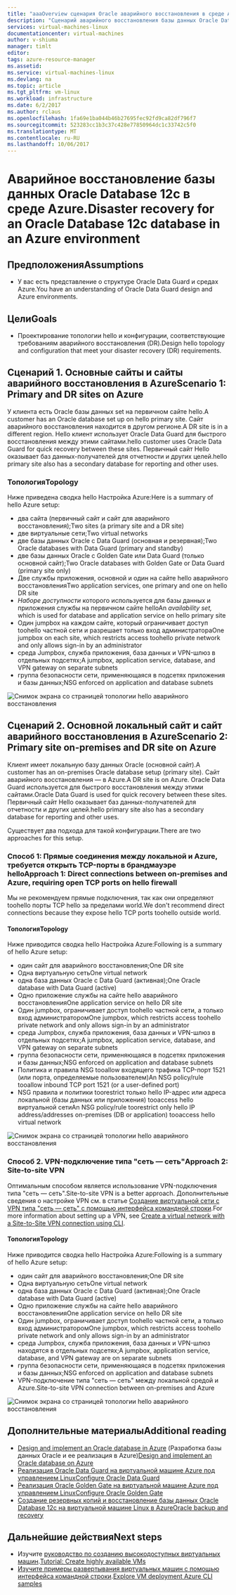```yaml
---
title: "aaaOverview сценария Oracle аварийного восстановления в среде Azure | Документы Microsoft"
description: "Сценарий аварийного восстановления базы данных Oracle Database 12c в среде Azure"
services: virtual-machines-linux
documentationcenter: virtual-machines
author: v-shiuma
manager: timlt
editor: 
tags: azure-resource-manager
ms.assetid: 
ms.service: virtual-machines-linux
ms.devlang: na
ms.topic: article
ms.tgt_pltfrm: vm-linux
ms.workload: infrastructure
ms.date: 6/2/2017
ms.author: rclaus
ms.openlocfilehash: 1fa69e1ba044b46b27695fec92fd9ca82df796f7
ms.sourcegitcommit: 523283cc1b3c37c428e77850964dc1c33742c5f0
ms.translationtype: MT
ms.contentlocale: ru-RU
ms.lasthandoff: 10/06/2017
---
```

# <a name="disaster-recovery-for-an-oracle-database-12c-database-in-an-azure-environment"></a><span data-ttu-id="171fe-103">Аварийное восстановление базы данных Oracle Database 12c в среде Azure.</span><span class="sxs-lookup"><span data-stu-id="171fe-103">Disaster recovery for an Oracle Database 12c database in an Azure environment</span></span>

## <a name="assumptions"></a><span data-ttu-id="171fe-104">Предположения</span><span class="sxs-lookup"><span data-stu-id="171fe-104">Assumptions</span></span>

- <span data-ttu-id="171fe-105">У вас есть представление о структуре Oracle Data Guard и средах Azure.</span><span class="sxs-lookup"><span data-stu-id="171fe-105">You have an understanding of Oracle Data Guard design and Azure environments.</span></span>


## <a name="goals"></a><span data-ttu-id="171fe-106">Цели</span><span class="sxs-lookup"><span data-stu-id="171fe-106">Goals</span></span>
- <span data-ttu-id="171fe-107">Проектирование топологии hello и конфигурации, соответствующие требованиям аварийного восстановления (DR).</span><span class="sxs-lookup"><span data-stu-id="171fe-107">Design hello topology and configuration that meet your disaster recovery (DR) requirements.</span></span>

## <a name="scenario-1-primary-and-dr-sites-on-azure"></a><span data-ttu-id="171fe-108">Сценарий 1. Основные сайты и сайты аварийного восстановления в Azure</span><span class="sxs-lookup"><span data-stu-id="171fe-108">Scenario 1: Primary and DR sites on Azure</span></span>

<span data-ttu-id="171fe-109">У клиента есть Oracle базы данных set на первичном сайте hello.</span><span class="sxs-lookup"><span data-stu-id="171fe-109">A customer has an Oracle database set up on hello primary site.</span></span> <span data-ttu-id="171fe-110">Сайт аварийного восстановления находится в другом регионе.</span><span class="sxs-lookup"><span data-stu-id="171fe-110">A DR site is in a different region.</span></span> <span data-ttu-id="171fe-111">Hello клиент использует Oracle Data Guard для быстрого восстановления между этими сайтами.</span><span class="sxs-lookup"><span data-stu-id="171fe-111">hello customer uses Oracle Data Guard for quick recovery between these sites.</span></span> <span data-ttu-id="171fe-112">Первичный сайт Hello оказывает баз данных-получателей для отчетности и других целей.</span><span class="sxs-lookup"><span data-stu-id="171fe-112">hello primary site also has a secondary database for reporting and other uses.</span></span> 

### <a name="topology"></a><span data-ttu-id="171fe-113">Топология</span><span class="sxs-lookup"><span data-stu-id="171fe-113">Topology</span></span>

<span data-ttu-id="171fe-114">Ниже приведена сводка hello Настройка Azure:</span><span class="sxs-lookup"><span data-stu-id="171fe-114">Here is a summary of hello Azure setup:</span></span>

- <span data-ttu-id="171fe-115">два сайта (первичный сайт и сайт для аварийного восстановления);</span><span class="sxs-lookup"><span data-stu-id="171fe-115">Two sites (a primary site and a DR site)</span></span>
- <span data-ttu-id="171fe-116">две виртуальные сети;</span><span class="sxs-lookup"><span data-stu-id="171fe-116">Two virtual networks</span></span>
- <span data-ttu-id="171fe-117">две базы данных Oracle с Data Guard (основная и резервная);</span><span class="sxs-lookup"><span data-stu-id="171fe-117">Two Oracle databases with Data Guard (primary and standby)</span></span>
- <span data-ttu-id="171fe-118">две базы данных Oracle с Golden Gate или Data Guard (только основной сайт);</span><span class="sxs-lookup"><span data-stu-id="171fe-118">Two Oracle databases with Golden Gate or Data Guard (primary site only)</span></span>
- <span data-ttu-id="171fe-119">Две службы приложения, основной и один на сайте hello аварийного восстановления</span><span class="sxs-lookup"><span data-stu-id="171fe-119">Two application services, one primary and one on hello DR site</span></span>
- <span data-ttu-id="171fe-120">*Наборе доступности* которого используется для базы данных и приложения службы на первичном сайте hello</span><span class="sxs-lookup"><span data-stu-id="171fe-120">An *availability set,* which is used for database and application service on hello primary site</span></span>
- <span data-ttu-id="171fe-121">Один jumpbox на каждом сайте, который ограничивает доступ toohello частной сети и разрешает только вход администратора</span><span class="sxs-lookup"><span data-stu-id="171fe-121">One jumpbox on each site, which restricts access toohello private network and only allows sign-in by an administrator</span></span>
- <span data-ttu-id="171fe-122">среда Jumpbox, служба приложения, база данных и VPN-шлюз в отдельных подсетях;</span><span class="sxs-lookup"><span data-stu-id="171fe-122">A jumpbox, application service, database, and VPN gateway on separate subnets</span></span>
- <span data-ttu-id="171fe-123">группа безопасности сети, применяющаяся в подсетях приложения и базы данных;</span><span class="sxs-lookup"><span data-stu-id="171fe-123">NSG enforced on application and database subnets</span></span>

![Снимок экрана со страницей топологии hello аварийного восстановления](./media/oracle-disaster-recovery/oracle_topology_01.png)

## <a name="scenario-2-primary-site-on-premises-and-dr-site-on-azure"></a><span data-ttu-id="171fe-125">Сценарий 2. Основной локальный сайт и сайт аварийного восстановления в Azure</span><span class="sxs-lookup"><span data-stu-id="171fe-125">Scenario 2: Primary site on-premises and DR site on Azure</span></span>

<span data-ttu-id="171fe-126">Клиент имеет локальную базу данных Oracle (основной сайт).</span><span class="sxs-lookup"><span data-stu-id="171fe-126">A customer has an on-premises Oracle database setup (primary site).</span></span> <span data-ttu-id="171fe-127">Сайт аварийного восстановления — в Azure.</span><span class="sxs-lookup"><span data-stu-id="171fe-127">A DR site is on Azure.</span></span> <span data-ttu-id="171fe-128">Oracle Data Guard используется для быстрого восстановления между этими сайтами.</span><span class="sxs-lookup"><span data-stu-id="171fe-128">Oracle Data Guard is used for quick recovery between these sites.</span></span> <span data-ttu-id="171fe-129">Первичный сайт Hello оказывает баз данных-получателей для отчетности и других целей.</span><span class="sxs-lookup"><span data-stu-id="171fe-129">hello primary site also has a secondary database for reporting and other uses.</span></span> 

<span data-ttu-id="171fe-130">Существует два подхода для такой конфигурации.</span><span class="sxs-lookup"><span data-stu-id="171fe-130">There are two approaches for this setup.</span></span>

### <a name="approach-1-direct-connections-between-on-premises-and-azure-requiring-open-tcp-ports-on-hello-firewall"></a><span data-ttu-id="171fe-131">Способ 1: Прямые соединения между локальной и Azure, требуется открыть TCP-порты в брандмауэре hello</span><span class="sxs-lookup"><span data-stu-id="171fe-131">Approach 1: Direct connections between on-premises and Azure, requiring open TCP ports on hello firewall</span></span> 

<span data-ttu-id="171fe-132">Мы не рекомендуем прямые подключения, так как они определяют toohello порты TCP hello за пределами world.</span><span class="sxs-lookup"><span data-stu-id="171fe-132">We don't recommend direct connections because they expose hello TCP ports toohello outside world.</span></span>

#### <a name="topology"></a><span data-ttu-id="171fe-133">Топология</span><span class="sxs-lookup"><span data-stu-id="171fe-133">Topology</span></span>

<span data-ttu-id="171fe-134">Ниже приводится сводка hello Настройка Azure:</span><span class="sxs-lookup"><span data-stu-id="171fe-134">Following is a summary of hello Azure setup:</span></span>

- <span data-ttu-id="171fe-135">один сайт для аварийного восстановления;</span><span class="sxs-lookup"><span data-stu-id="171fe-135">One DR site</span></span> 
- <span data-ttu-id="171fe-136">Одна виртуальную сеть</span><span class="sxs-lookup"><span data-stu-id="171fe-136">One virtual network</span></span>
- <span data-ttu-id="171fe-137">одна база данных Oracle с Data Guard (активная);</span><span class="sxs-lookup"><span data-stu-id="171fe-137">One Oracle database with Data Guard (active)</span></span>
- <span data-ttu-id="171fe-138">Одно приложение службы на сайте hello аварийного восстановления</span><span class="sxs-lookup"><span data-stu-id="171fe-138">One application service on hello DR site</span></span>
- <span data-ttu-id="171fe-139">Один jumpbox, ограничивает доступ toohello частной сети, а только вход администратором</span><span class="sxs-lookup"><span data-stu-id="171fe-139">One jumpbox, which restricts access toohello private network and only allows sign-in by an administrator</span></span>
- <span data-ttu-id="171fe-140">среда Jumpbox, служба приложения, база данных и VPN-шлюз в отдельных подсетях;</span><span class="sxs-lookup"><span data-stu-id="171fe-140">A jumpbox, application service, database, and VPN gateway on separate subnets</span></span>
- <span data-ttu-id="171fe-141">группа безопасности сети, применяющаяся в подсетях приложения и базы данных;</span><span class="sxs-lookup"><span data-stu-id="171fe-141">NSG enforced on application and database subnets</span></span>
- <span data-ttu-id="171fe-142">Политика и правила NSG tooallow входящего трафика TCP-порт 1521 (или порта, определяемые пользователем)</span><span class="sxs-lookup"><span data-stu-id="171fe-142">An NSG policy/rule tooallow inbound TCP port 1521 (or a user-defined port)</span></span>
- <span data-ttu-id="171fe-143">NSG правила и политики toorestrict только hello IP-адрес или адреса локальной (базы данных или приложения) tooaccess hello виртуальной сети</span><span class="sxs-lookup"><span data-stu-id="171fe-143">An NSG policy/rule toorestrict only hello IP address/addresses on-premises (DB or application) tooaccess hello virtual network</span></span>

![Снимок экрана со страницей топологии hello аварийного восстановления](./media/oracle-disaster-recovery/oracle_topology_02.png)

### <a name="approach-2-site-to-site-vpn"></a><span data-ttu-id="171fe-145">Способ 2. VPN-подключение типа "сеть — сеть"</span><span class="sxs-lookup"><span data-stu-id="171fe-145">Approach 2: Site-to-site VPN</span></span>
<span data-ttu-id="171fe-146">Оптимальным способом является использование VPN-подключения типа "сеть — сеть".</span><span class="sxs-lookup"><span data-stu-id="171fe-146">Site-to-site VPN is a better approach.</span></span> <span data-ttu-id="171fe-147">Дополнительные сведения о настройке VPN см. в статье [Создание виртуальной сети с VPN типа "сеть — сеть" с помощью интерфейса командной строки](https://docs.microsoft.com/en-us/azure/vpn-gateway/vpn-gateway-howto-site-to-site-resource-manager-cli).</span><span class="sxs-lookup"><span data-stu-id="171fe-147">For more information about setting up a VPN, see [Create a virtual network with a Site-to-Site VPN connection using CLI](https://docs.microsoft.com/en-us/azure/vpn-gateway/vpn-gateway-howto-site-to-site-resource-manager-cli).</span></span>

#### <a name="topology"></a><span data-ttu-id="171fe-148">Топология</span><span class="sxs-lookup"><span data-stu-id="171fe-148">Topology</span></span>

<span data-ttu-id="171fe-149">Ниже приводится сводка hello Настройка Azure:</span><span class="sxs-lookup"><span data-stu-id="171fe-149">Following is a summary of hello Azure setup:</span></span>

- <span data-ttu-id="171fe-150">один сайт для аварийного восстановления;</span><span class="sxs-lookup"><span data-stu-id="171fe-150">One DR site</span></span> 
- <span data-ttu-id="171fe-151">Одна виртуальную сеть</span><span class="sxs-lookup"><span data-stu-id="171fe-151">One virtual network</span></span> 
- <span data-ttu-id="171fe-152">одна база данных Oracle с Data Guard (активная);</span><span class="sxs-lookup"><span data-stu-id="171fe-152">One Oracle database with Data Guard (active)</span></span>
- <span data-ttu-id="171fe-153">Одно приложение службы на сайте hello аварийного восстановления</span><span class="sxs-lookup"><span data-stu-id="171fe-153">One application service on hello DR site</span></span>
- <span data-ttu-id="171fe-154">Один jumpbox, ограничивает доступ toohello частной сети, а только вход администратором</span><span class="sxs-lookup"><span data-stu-id="171fe-154">One jumpbox, which restricts access toohello private network and only allows sign-in by an administrator</span></span>
- <span data-ttu-id="171fe-155">среда Jumpbox, служба приложения, база данных и VPN-шлюз находятся в отдельных подсетях;</span><span class="sxs-lookup"><span data-stu-id="171fe-155">A jumpbox, application service, database, and VPN gateway are on separate subnets</span></span>
- <span data-ttu-id="171fe-156">группа безопасности сети, применяющаяся в подсетях приложения и базы данных;</span><span class="sxs-lookup"><span data-stu-id="171fe-156">NSG enforced on application and database subnets</span></span>
- <span data-ttu-id="171fe-157">VPN-подключение типа "сеть — сеть" между локальной средой и Azure.</span><span class="sxs-lookup"><span data-stu-id="171fe-157">Site-to-site VPN connection between on-premises and Azure</span></span>

![Снимок экрана со страницей топологии hello аварийного восстановления](./media/oracle-disaster-recovery/oracle_topology_03.png)

## <a name="additional-reading"></a><span data-ttu-id="171fe-159">Дополнительные материалы</span><span class="sxs-lookup"><span data-stu-id="171fe-159">Additional reading</span></span>

- <span data-ttu-id="171fe-160">[Design and implement an Oracle database in Azure](oracle-design.md) (Разработка базы данных Oracle и ее реализация в Azure)</span><span class="sxs-lookup"><span data-stu-id="171fe-160">[Design and implement an Oracle database on Azure](oracle-design.md)</span></span>
- [<span data-ttu-id="171fe-161">Реализация Oracle Data Guard на виртуальной машине Azure под управлением Linux</span><span class="sxs-lookup"><span data-stu-id="171fe-161">Configure Oracle Data Guard</span></span>](configure-oracle-dataguard.md)
- [<span data-ttu-id="171fe-162">Реализация Oracle Golden Gate на виртуальной машине Azure под управлением Linux</span><span class="sxs-lookup"><span data-stu-id="171fe-162">Configure Oracle Golden Gate</span></span>](configure-oracle-golden-gate.md)
- [<span data-ttu-id="171fe-163">Создание резервных копий и восстановление базы данных Oracle Database 12c на виртуальной машине Linux в Azure</span><span class="sxs-lookup"><span data-stu-id="171fe-163">Oracle backup and recovery</span></span>](oracle-backup-recovery.md)


## <a name="next-steps"></a><span data-ttu-id="171fe-164">Дальнейшие действия</span><span class="sxs-lookup"><span data-stu-id="171fe-164">Next steps</span></span>

- <span data-ttu-id="171fe-165">Изучите [руководство по созданию высокодоступных виртуальных машин](../../linux/create-cli-complete.md).</span><span class="sxs-lookup"><span data-stu-id="171fe-165">[Tutorial: Create highly available VMs](../../linux/create-cli-complete.md)</span></span>
- <span data-ttu-id="171fe-166">[Изучите примеры развертывания виртуальных машин с помощью интерфейса командной строки](../../linux/cli-samples.md).</span><span class="sxs-lookup"><span data-stu-id="171fe-166">[Explore VM deployment Azure CLI samples](../../linux/cli-samples.md)</span></span>

